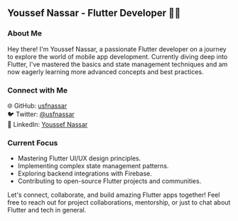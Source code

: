 ## Youssef Nassar - Flutter Developer 👨‍💻

### About Me
Hey there! I'm Youssef Nassar, a passionate Flutter developer on a journey to explore the world of mobile app development. Currently diving deep into Flutter, I've mastered the basics and state management techniques and am now eagerly learning more advanced concepts and best practices.

### Connect with Me
🌐 GitHub: [usfnassar](https://github.com/usfnassar)  
🐦 Twitter: [@usfnassar](https://twitter.com/usfnassar)  
🔗 LinkedIn: [Youssef Nassar](https://www.linkedin.com/in/usfnassar/)  

### Current Focus
- Mastering Flutter UI/UX design principles.
- Implementing complex state management patterns.
- Exploring backend integrations with Firebase.
- Contributing to open-source Flutter projects and communities.

Let's connect, collaborate, and build amazing Flutter apps together! Feel free to reach out for project collaborations, mentorship, or just to chat about Flutter and tech in general.
